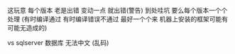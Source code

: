 ﻿ 这玩意 每个版本 老是出错 变动一点 就出错(警告)
到处哇坑  要么每个版本一个个处理 (有时编译通过 有时编译错误不通过 最好一个个来 机器上安装的框架可能有可能无造成的)

vs sqlserver 数据库 无法中文 (乱码)
